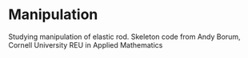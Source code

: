 # Manipulation
Studying manipulation of elastic rod.
Skeleton code from Andy Borum, Cornell University REU in Applied Mathematics
